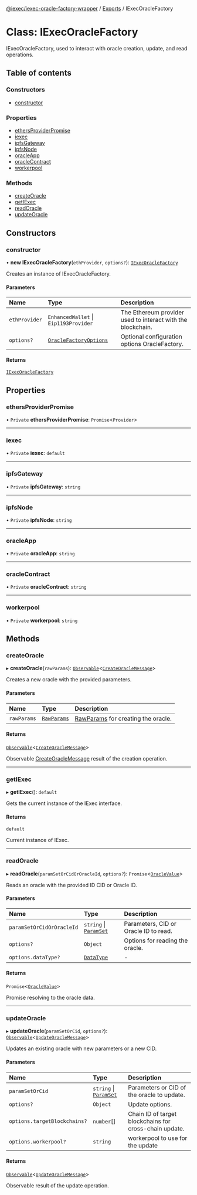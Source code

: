 [@iexec/iexec-oracle-factory-wrapper](../README.md) / [Exports](../modules.md) / IExecOracleFactory

# Class: IExecOracleFactory

IExecOracleFactory, used to interact with oracle creation, update, and read operations.

## Table of contents

### Constructors

- [constructor](IExecOracleFactory.md#constructor)

### Properties

- [ethersProviderPromise](IExecOracleFactory.md#ethersproviderpromise)
- [iexec](IExecOracleFactory.md#iexec)
- [ipfsGateway](IExecOracleFactory.md#ipfsgateway)
- [ipfsNode](IExecOracleFactory.md#ipfsnode)
- [oracleApp](IExecOracleFactory.md#oracleapp)
- [oracleContract](IExecOracleFactory.md#oraclecontract)
- [workerpool](IExecOracleFactory.md#workerpool)

### Methods

- [createOracle](IExecOracleFactory.md#createoracle)
- [getIExec](IExecOracleFactory.md#getiexec)
- [readOracle](IExecOracleFactory.md#readoracle)
- [updateOracle](IExecOracleFactory.md#updateoracle)

## Constructors

### constructor

• **new IExecOracleFactory**(`ethProvider`, `options?`): [`IExecOracleFactory`](IExecOracleFactory.md)

Creates an instance of IExecOracleFactory.

#### Parameters

| Name | Type | Description |
| :------ | :------ | :------ |
| `ethProvider` | `EnhancedWallet` \| `Eip1193Provider` | The Ethereum provider used to interact with the blockchain. |
| `options?` | [`OracleFactoryOptions`](../modules.md#oraclefactoryoptions) | Optional configuration options OracleFactory. |

#### Returns

[`IExecOracleFactory`](IExecOracleFactory.md)

## Properties

### ethersProviderPromise

• `Private` **ethersProviderPromise**: `Promise`\<`Provider`\>

___

### iexec

• `Private` **iexec**: `default`

___

### ipfsGateway

• `Private` **ipfsGateway**: `string`

___

### ipfsNode

• `Private` **ipfsNode**: `string`

___

### oracleApp

• `Private` **oracleApp**: `string`

___

### oracleContract

• `Private` **oracleContract**: `string`

___

### workerpool

• `Private` **workerpool**: `string`

## Methods

### createOracle

▸ **createOracle**(`rawParams`): [`Observable`](internal_.Observable.md)\<[`CreateOracleMessage`](../modules/internal_.md#createoraclemessage)\>

Creates a new oracle with the provided parameters.

#### Parameters

| Name | Type | Description |
| :------ | :------ | :------ |
| `rawParams` | [`RawParams`](../modules.md#rawparams) | [RawParams](../modules.md#rawparams) for creating the oracle. |

#### Returns

[`Observable`](internal_.Observable.md)\<[`CreateOracleMessage`](../modules/internal_.md#createoraclemessage)\>

Observable [CreateOracleMessage](../modules/internal_.md#createoraclemessage) result of the creation operation.

___

### getIExec

▸ **getIExec**(): `default`

Gets the current instance of the IExec interface.

#### Returns

`default`

Current instance of IExec.

___

### readOracle

▸ **readOracle**(`paramSetOrCidOrOracleId`, `options?`): `Promise`\<[`OracleValue`](../modules.md#oraclevalue)\>

Reads an oracle with the provided ID CID or Oracle ID.

#### Parameters

| Name | Type | Description |
| :------ | :------ | :------ |
| `paramSetOrCidOrOracleId` | `string` \| [`ParamSet`](../modules.md#paramset) | Parameters, CID or Oracle ID to read. |
| `options?` | `Object` | Options for reading the oracle. |
| `options.dataType?` | [`DataType`](../modules.md#datatype) | - |

#### Returns

`Promise`\<[`OracleValue`](../modules.md#oraclevalue)\>

Promise resolving to the oracle data.

___

### updateOracle

▸ **updateOracle**(`paramSetOrCid`, `options?`): [`Observable`](internal_.Observable.md)\<[`UpdateOracleMessage`](../modules/internal_.md#updateoraclemessage)\>

Updates an existing oracle with new parameters or a new CID.

#### Parameters

| Name | Type | Description |
| :------ | :------ | :------ |
| `paramSetOrCid` | `string` \| [`ParamSet`](../modules.md#paramset) | Parameters or CID of the oracle to update. |
| `options?` | `Object` | Update options. |
| `options.targetBlockchains?` | `number`[] | Chain ID of target blockchains for cross-chain update. |
| `options.workerpool?` | `string` | workerpool to use for the update |

#### Returns

[`Observable`](internal_.Observable.md)\<[`UpdateOracleMessage`](../modules/internal_.md#updateoraclemessage)\>

Observable result of the update operation.

